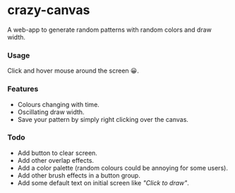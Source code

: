 # crazy-canvas

A web-app to generate random patterns with random colors and draw width.

### Usage
Click and hover mouse around the screen :grinning:.

### Features
* Colours changing with time.
* Oscillating draw width.
* Save your pattern by simply right clicking over the canvas.

### Todo
* Add button to clear screen.
* Add other overlap effects.
* Add a color palette (random colours could be annoying for some users).
* Add other brush effects in a button group.
* Add some default text on initial screen like *"Click to draw"*. 